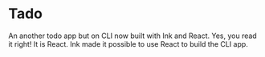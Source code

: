 # Tado

An another todo app but on CLI now built with Ink and React. Yes, you read it right! It is React. Ink made it possible to use React to build the CLI app.
